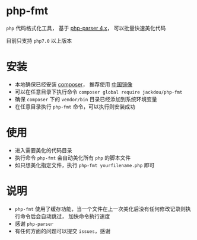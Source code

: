 # php-fmt

`php` 代码格式化工具，
基于 [php-parser 4,x](https://github.com/nikic/PHP-Parser)，
可以批量快速美化代码

目前只支持 `php7.0` 以上版本

# 安装

- 本地确保已经安装 [composer](https://www.phpcomposer.com/)，
推荐使用 [中国镜像](https://pkg.phpcomposer.com/)
- 可以在任意目录下执行命令 `composer global require jackdou/php-fmt`
- 确保 `composer` 下的 `vendor/bin` 目录已经添加到系统环境变量
- 在任意目录执行 `php-fmt` 命令，可以执行则安装成功

# 使用

- 进入需要美化的代码目录
- 执行命令 `php-fmt` 会自动美化所有 `php` 的脚本文件
- 如只想美化指定文件，执行 `php-fmt yourfilename.php` 即可

# 说明

- `php-fmt` 使用了缓存功能，当一个文件在上一次美化后没有任何修改记录则执行命令后会自动跳过，
加快命令执行速度
- 感谢 `php-parser`
- 有任何方面的问题可以提交 `issues`，感谢


